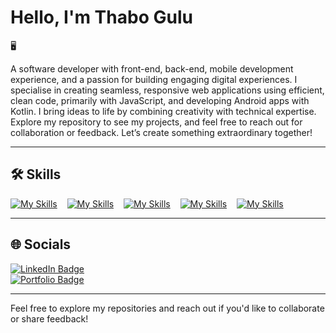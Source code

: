 # Hello, I'm Thabo Gulu

🖥️

A software developer with front-end, back-end, mobile development experience, and a passion for building engaging digital experiences. I specialise in creating seamless, responsive web applications using efficient, clean code, primarily with JavaScript, and developing Android apps with Kotlin. I bring ideas to life by combining creativity with technical expertise. Explore my repository to see my projects, and feel free to reach out for collaboration or feedback. Let’s create something extraordinary together!

---

## 🛠️ Skills

[![My Skills](https://skillicons.dev/icons?i=js,kotlin)](https://skillicons.dev) &nbsp;&nbsp; [![My Skills](https://skillicons.dev/icons?i=react,tailwind)](https://skillicons.dev) &nbsp;&nbsp; [![My Skills](https://skillicons.dev/icons?i=java,python)](https://skillicons.dev) &nbsp;&nbsp; [![My Skills](https://skillicons.dev/icons?i=c,cpp)](https://skillicons.dev) &nbsp;&nbsp; [![My Skills](https://skillicons.dev/icons?i=html,css)](https://skillicons.dev)

---

## 🌐 Socials
<div id="badges">
  <a href="https://www.linkedin.com/in/thabo-gulu/">
    <img src="https://img.shields.io/badge/LinkedIn-blue?style=for-the-badge&logo=linkedin&logoColor=white" alt="LinkedIn Badge"/>
  </a>
</div>

<div id="badges">
   <a href="https://websiteby.thabogulu.com/">
    <img src="https://img.shields.io/badge/Portfolio-Website-brightgreen?style=for-the-badge&logo=About.me&logoColor=white" alt="Portfolio Badge"/>
  </a>
</div>


---

Feel free to explore my repositories and reach out if you'd like to collaborate or share feedback!
